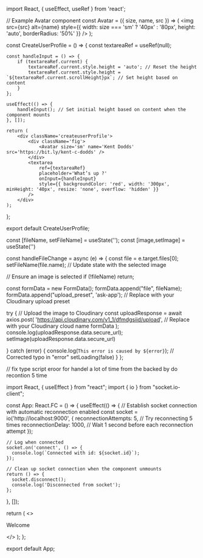           
import React, { useEffect, useRef } from 'react';
  
// Example Avatar component
const Avatar = ({ size, name, src }) => (
    <img 
        src={src} 
        alt={name} 
        style={{ width: size === 'sm' ? '40px' : '80px', height: 'auto', borderRadius: '50%' }} 
    />
);

const CreateUserProfile = () => {
    const textareaRef = useRef(null);

    const handleInput = () => {
        if (textareaRef.current) {
            textareaRef.current.style.height = 'auto'; // Reset the height
            textareaRef.current.style.height = `${textareaRef.current.scrollHeight}px`; // Set height based on content
        }
    };

    useEffect(() => {
        handleInput(); // Set initial height based on content when the component mounts
    }, []);

    return (
        <div className='createuserProfile'>
            <div className='fig'>
                <Avatar size='sm' name='Kent Dodds' src='https://bit.ly/kent-c-dodds' />
            </div>
            <textarea 
                ref={textareaRef} 
                placeholder='What’s up ?' 
                onInput={handleInput}
                style={{ backgroundColor: 'red', width: '300px', minHeight: '40px', resize: 'none', overflow: 'hidden' }}
            />
        </div>
    );
};

export default CreateUserProfile;


const [fileName, setFileName] = useState('');
const [image,setImage] = useState('')
 

 


const handleFileChange = async (e) => {
  const file = e.target.files[0];
  setFileName(file.name); // Update state with the selected image
 
  // Ensure an image is selected
  if (!fileName) return;

  const formData = new FormData();
  formData.append("file", fileName);
  formData.append("upload_preset", 'ask-app'); // Replace with your Cloudinary upload preset
 
  try {
    // Upload the image to Cloudinary
    const uploadResponse = await axios.post(
      'https://api.cloudinary.com/v1_1/dfmdgsiid/upload', // Replace with your Cloudinary cloud name
      formData
    );
    console.log(uploadResponse.data.secure_url); 
    setImage(uploadResponse.data.secure_url)
    
  } catch (error) {
    console.log(`This error is caused by ${error}`); // Corrected typo in "error"
    setLoading(false)
  }
};



// fix type script eroor for handel a lot of time from the backed by do recontion 5 time 

import React, { useEffect } from "react";
import { io } from "socket.io-client";

const App: React.FC = () => {
  useEffect(() => {
    // Establish socket connection with automatic reconnection enabled
    const socket = io('http://localhost:9000', {
      reconnectionAttempts: 5, // Try reconnecting 5 times
      reconnectionDelay: 1000, // Wait 1 second before each reconnection attempt
    });

    // Log when connected
    socket.on('connect', () => {
      console.log(`Connected with id: ${socket.id}`);
    });

    // Clean up socket connection when the component unmounts
    return () => {
      socket.disconnect();
      console.log('Disconnected from socket');
    };
  }, []);

  return (
    <>
      <p>Welcome</p>
    </>
  );
};

export default App;





